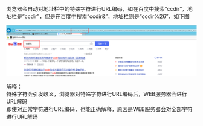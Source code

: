 浏览器会自动对地址栏中的特殊字符进行URL编码，如在百度中搜索“ccdir”，地址栏是“ccdir”，但是在百度中搜索“ccdir&”，地址栏则是“ccdir%26”，如下图

![image](./0.png)

解释：  
特殊字符会引发歧义，浏览器对特殊字符进行URL编码后，WEB服务器会进行URL解码  
即使对正常字符进行URL编码，也能正确解释，原因是WEB服务器会对全部字符进行URL解码
